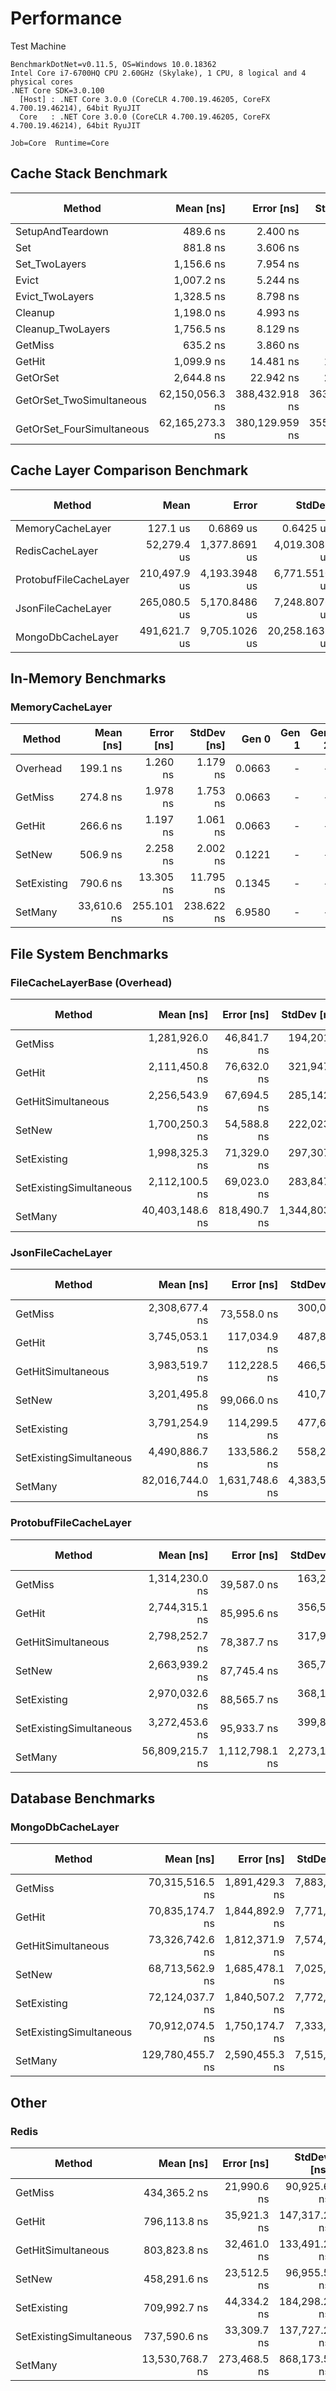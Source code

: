 # Performance

Test Machine

```
BenchmarkDotNet=v0.11.5, OS=Windows 10.0.18362
Intel Core i7-6700HQ CPU 2.60GHz (Skylake), 1 CPU, 8 logical and 4 physical cores
.NET Core SDK=3.0.100
  [Host] : .NET Core 3.0.0 (CoreCLR 4.700.19.46205, CoreFX 4.700.19.46214), 64bit RyuJIT
  Core   : .NET Core 3.0.0 (CoreCLR 4.700.19.46205, CoreFX 4.700.19.46214), 64bit RyuJIT

Job=Core  Runtime=Core
```

## Cache Stack Benchmark

|                    Method |       Mean [ns] |     Error [ns] |    StdDev [ns] |  Gen 0 | Gen 1 | Gen 2 | Allocated [B] |
|-------------------------- |----------------:|---------------:|---------------:|-------:|------:|------:|--------------:|
|          SetupAndTeardown |        489.6 ns |       2.400 ns |       2.127 ns | 0.3386 |     - |     - |        1064 B |
|                       Set |        881.8 ns |       3.606 ns |       3.373 ns | 0.4177 |     - |     - |        1312 B |
|             Set_TwoLayers |      1,156.6 ns |       7.954 ns |       7.440 ns | 0.5302 |     - |     - |        1664 B |
|                     Evict |      1,007.2 ns |       5.244 ns |       4.905 ns | 0.4177 |     - |     - |        1312 B |
|           Evict_TwoLayers |      1,328.5 ns |       8.798 ns |       8.229 ns | 0.5302 |     - |     - |        1664 B |
|                   Cleanup |      1,198.0 ns |       4.993 ns |       4.426 ns | 0.4177 |     - |     - |        1312 B |
|         Cleanup_TwoLayers |      1,756.5 ns |       8.129 ns |       7.206 ns | 0.5302 |     - |     - |        1664 B |
|                   GetMiss |        635.2 ns |       3.860 ns |       3.422 ns | 0.3386 |     - |     - |        1064 B |
|                    GetHit |      1,099.9 ns |      14.481 ns |      12.837 ns | 0.4406 |     - |     - |        1384 B |
|                  GetOrSet |      2,644.8 ns |      22.942 ns |      21.460 ns | 0.6943 |     - |     - |        2184 B |
|  GetOrSet_TwoSimultaneous | 62,150,056.3 ns | 388,432.918 ns | 363,340.393 ns |      - |     - |     - |        3384 B |
| GetOrSet_FourSimultaneous | 62,165,273.3 ns | 380,129.959 ns | 355,573.800 ns |      - |     - |     - |        4136 B |

## Cache Layer Comparison Benchmark

|                 Method |         Mean |         Error |         StdDev |       Median |    Ratio | RatioSD |      Gen 0 | Gen 1 | Gen 2 | Allocated |
|----------------------- |-------------:|--------------:|---------------:|-------------:|---------:|--------:|-----------:|------:|------:|----------:|
|       MemoryCacheLayer |     127.1 us |     0.6869 us |      0.6425 us |     127.1 us |     1.00 |    0.00 |    30.7617 |     - |     - |   96600 B |
|        RedisCacheLayer |  52,279.4 us | 1,377.8691 us |  4,019.3089 us |  50,232.0 us |   462.05 |   19.27 |          - |     - |     - |     840 B |
| ProtobufFileCacheLayer | 210,497.9 us | 4,193.3948 us |  6,771.5510 us | 209,521.9 us | 1,634.41 |   53.48 |          - |     - |     - |   16784 B |
|     JsonFileCacheLayer | 265,080.5 us | 5,170.8486 us |  7,248.8076 us | 264,019.5 us | 2,105.12 |   57.40 |  1000.0000 |     - |     - |   13320 B |
|      MongoDbCacheLayer | 491,621.7 us | 9,705.1026 us | 20,258.1631 us | 493,954.0 us | 3,872.12 |  228.72 | 11000.0000 |     - |     - |   45152 B |

## In-Memory Benchmarks

### MemoryCacheLayer

|      Method |   Mean [ns] | Error [ns] | StdDev [ns] |  Gen 0 | Gen 1 | Gen 2 | Allocated [B] |
|------------ |------------:|-----------:|------------:|-------:|------:|------:|--------------:|
|    Overhead |    199.1 ns |   1.260 ns |    1.179 ns | 0.0663 |     - |     - |         208 B |
|     GetMiss |    274.8 ns |   1.978 ns |    1.753 ns | 0.0663 |     - |     - |         208 B |
|      GetHit |    266.6 ns |   1.197 ns |    1.061 ns | 0.0663 |     - |     - |         208 B |
|      SetNew |    506.9 ns |   2.258 ns |    2.002 ns | 0.1221 |     - |     - |         384 B |
| SetExisting |    790.6 ns |  13.305 ns |   11.795 ns | 0.1345 |     - |     - |         424 B |
|     SetMany | 33,610.6 ns | 255.101 ns |  238.622 ns | 6.9580 |     - |     - |       21920 B |

## File System Benchmarks

### FileCacheLayerBase (Overhead)

|                  Method |       Mean [ns] |   Error [ns] |    StdDev [ns] |     Median [ns] | Gen 0 | Gen 1 | Gen 2 | Allocated [B] |
|------------------------ |----------------:|-------------:|---------------:|----------------:|------:|------:|------:|--------------:|
|                 GetMiss |  1,281,926.0 ns |  46,841.7 ns |   194,201.4 ns |  1,237,800.0 ns |     - |     - |     - |        6680 B |
|                  GetHit |  2,111,450.8 ns |  76,632.0 ns |   321,947.8 ns |  2,089,500.0 ns |     - |     - |     - |       10336 B |
|      GetHitSimultaneous |  2,256,543.9 ns |  67,694.5 ns |   285,142.5 ns |  2,236,050.0 ns |     - |     - |     - |       11760 B |
|                  SetNew |  1,700,250.3 ns |  54,588.8 ns |   222,023.5 ns |  1,670,400.0 ns |     - |     - |     - |        8992 B |
|             SetExisting |  1,998,325.3 ns |  71,329.0 ns |   297,307.7 ns |  1,971,000.0 ns |     - |     - |     - |       10336 B |
| SetExistingSimultaneous |  2,112,100.5 ns |  69,023.0 ns |   283,847.2 ns |  2,099,600.0 ns |     - |     - |     - |       11872 B |
|                 SetMany | 40,403,148.6 ns | 818,490.7 ns | 1,344,803.7 ns | 40,151,400.0 ns |     - |     - |     - |      261376 B |

### JsonFileCacheLayer

|                  Method |       Mean [ns] |     Error [ns] |    StdDev [ns] | Gen 0 | Gen 1 | Gen 2 | Allocated [B] |
|------------------------ |----------------:|---------------:|---------------:|------:|------:|------:|--------------:|
|                 GetMiss |  2,308,677.4 ns |    73,558.0 ns |   300,008.9 ns |     - |     - |     - |       13232 B |
|                  GetHit |  3,745,053.1 ns |   117,034.9 ns |   487,815.3 ns |     - |     - |     - |       13392 B |
|      GetHitSimultaneous |  3,983,519.7 ns |   112,228.5 ns |   466,536.6 ns |     - |     - |     - |       13408 B |
|                  SetNew |  3,201,495.8 ns |    99,066.0 ns |   410,718.2 ns |     - |     - |     - |       13376 B |
|             SetExisting |  3,791,254.9 ns |   114,299.5 ns |   477,678.4 ns |     - |     - |     - |       13376 B |
| SetExistingSimultaneous |  4,490,886.7 ns |   133,586.2 ns |   558,281.0 ns |     - |     - |     - |       13224 B |
|                 SetMany | 82,016,744.0 ns | 1,631,748.6 ns | 4,383,586.5 ns |     - |     - |     - |       13040 B |

### ProtobufFileCacheLayer

|                  Method |       Mean [ns] |     Error [ns] |    StdDev [ns] | Gen 0 | Gen 1 | Gen 2 | Allocated [B] |
|------------------------ |----------------:|---------------:|---------------:|------:|------:|------:|--------------:|
|                 GetMiss |  1,314,230.0 ns |    39,587.0 ns |   163,239.9 ns |     - |     - |     - |        7264 B |
|                  GetHit |  2,744,315.1 ns |    85,995.6 ns |   356,529.3 ns |     - |     - |     - |        9432 B |
|      GetHitSimultaneous |  2,798,252.7 ns |    78,387.7 ns |   317,927.3 ns |     - |     - |     - |        9448 B |
|                  SetNew |  2,663,939.2 ns |    87,745.4 ns |   365,733.3 ns |     - |     - |     - |        9416 B |
|             SetExisting |  2,970,032.6 ns |    88,565.7 ns |   368,169.9 ns |     - |     - |     - |        9416 B |
| SetExistingSimultaneous |  3,272,453.6 ns |    95,933.7 ns |   399,862.9 ns |     - |     - |     - |        9144 B |
|                 SetMany | 56,809,215.7 ns | 1,112,798.1 ns | 2,273,151.7 ns |     - |     - |     - |        8976 B |

## Database Benchmarks

### MongoDbCacheLayer

|                  Method |        Mean [ns] |     Error [ns] |    StdDev [ns] |      Median [ns] |     Gen 0 | Gen 1 | Gen 2 | Allocated [B] |
|------------------------ |-----------------:|---------------:|---------------:|-----------------:|----------:|------:|------:|--------------:|
|                 GetMiss |  70,315,516.5 ns | 1,891,429.3 ns | 7,883,700.9 ns |  68,604,850.0 ns |         - |     - |     - |       29888 B |
|                  GetHit |  70,835,174.7 ns | 1,844,892.9 ns | 7,771,049.7 ns |  69,796,050.0 ns |         - |     - |     - |       29904 B |
|      GetHitSimultaneous |  73,326,742.6 ns | 1,812,371.9 ns | 7,574,230.1 ns |  71,462,800.0 ns |         - |     - |     - |       29912 B |
|                  SetNew |  68,713,562.9 ns | 1,685,478.1 ns | 7,025,271.7 ns |  67,795,100.0 ns |         - |     - |     - |       29896 B |
|             SetExisting |  72,124,037.7 ns | 1,840,507.2 ns | 7,772,725.2 ns |  71,159,100.0 ns |         - |     - |     - |       29896 B |
| SetExistingSimultaneous |  70,912,074.5 ns | 1,750,174.7 ns | 7,333,607.9 ns |  70,078,800.0 ns |         - |     - |     - |       29904 B |
|                 SetMany | 129,780,455.7 ns | 2,590,455.3 ns | 7,515,380.5 ns | 128,263,500.0 ns | 2000.0000 |     - |     - |       29936 B |

## Other

### Redis

|                  Method |       Mean [ns] |   Error [ns] |  StdDev [ns] |     Median [ns] | Gen 0 | Gen 1 | Gen 2 | Allocated [B] |
|------------------------ |----------------:|-------------:|-------------:|----------------:|------:|------:|------:|--------------:|
|                 GetMiss |    434,365.2 ns |  21,990.6 ns |  90,925.6 ns |    443,850.0 ns |     - |     - |     - |         672 B |
|                  GetHit |    796,113.8 ns |  35,921.3 ns | 147,317.2 ns |    805,050.0 ns |     - |     - |     - |        1320 B |
|      GetHitSimultaneous |    803,823.8 ns |  32,461.0 ns | 133,491.2 ns |    803,600.0 ns |     - |     - |     - |        1336 B |
|                  SetNew |    458,291.6 ns |  23,512.5 ns |  96,955.5 ns |    453,100.0 ns |     - |     - |     - |        1304 B |
|             SetExisting |    709,992.7 ns |  44,334.2 ns | 184,298.2 ns |    674,000.0 ns |     - |     - |     - |        1232 B |
| SetExistingSimultaneous |    737,590.6 ns |  33,309.7 ns | 137,727.2 ns |    738,400.0 ns |     - |     - |     - |        1248 B |
|                 SetMany | 13,530,768.7 ns | 273,468.5 ns | 868,173.5 ns | 13,260,300.0 ns |     - |     - |     - |        1168 B |